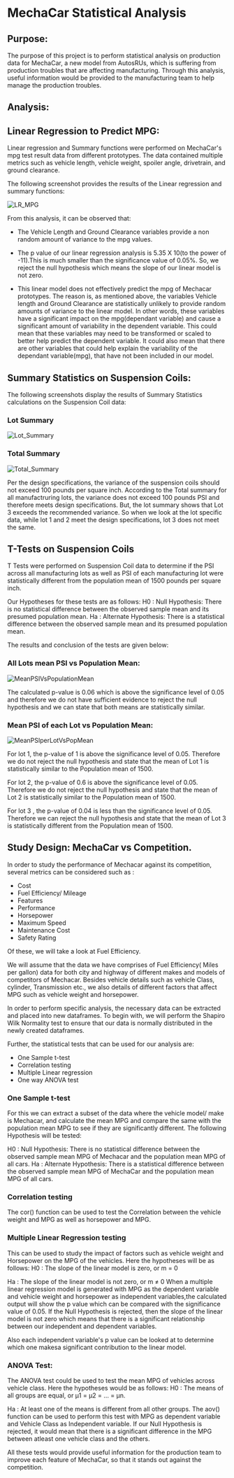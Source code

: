# MechaCar Statistical Analysis

## __Purpose:__

The purpose of this project is to perform statistical analysis on production data for MechaCar, a new model from AutosRUs, which is suffering from production troubles that are affecting manufacturing. Through this analysis, useful information would be provided to the manufacturing team to help manage the production troubles.

## __Analysis:__

## Linear Regression to Predict MPG:
Linear regression and Summary functions were performed on MechaCar's mpg test result data from different prototypes. The data contained multiple metrics such as vehicle length, vehicle weight, spoiler angle, drivetrain, and ground clearance. 

The following screenshot provides the results of the Linear regression and summary functions:

![LR_MPG](Images/LR_MPG.png)

From this analysis, it can be observed that:

- The Vehicle Length and Ground Clearance variables provide a non random amount of variance to the mpg values.

- The p value of our linear regression analysis is 5.35 X 10(to the power of -11).This is much smaller than the significance value of 0.05%. So, we reject the null hypothesis which means the slope of our linear model is not zero.

- This linear model does not effectively predict the mpg of Mechacar prototypes. The reason is, as mentioned above, the variables Vehicle length and Ground Clearance are statistically unlikely to provide random amounts of variance to the linear model. In other words, these variables have a significant impact on the mpg(dependant variable) and cause a significant amount of variability in the dependent variable. This could mean that these variables may need to be transformed or scaled to better help predict the dependent variable. It could also mean that there are other variables that could help explain the variability of the dependant variable(mpg), that have not been included in our model.


## Summary Statistics on Suspension Coils:

The following screenshots display the results of Summary Statistics calculations on the Suspension Coil data:

### Lot Summary

![Lot_Summary](Images/Lot_Summary.png)

### Total Summary

![Total_Summary](Images/Total_Summary.png)

Per the design specifications, the variance of the suspension coils should not exceed 100 pounds per square inch. According to the Total summary for all manufactruring lots, the variance does not exceed 100 pounds PSI and therefore meets design specifications. But, the lot summary shows that Lot 3 exceeds the recommended variance. So when we look at the lot specific data, while lot 1 and 2 meet the design specifications, lot 3 does not meet the same.


## T-Tests on Suspension Coils

T Tests were performed on Suspension Coil data to  determine if the PSI across all manufacturing lots as well as PSI of each manufacturing lot were statistically different from the population mean of 1500 pounds per square inch. 

Our Hypotheses for these tests are as follows:
H0 : Null Hypothesis: There is no statistical difference between the observed sample mean and its presumed population mean.
Ha : Alternate Hypothesis: There is a statistical difference between the observed sample mean and its presumed population mean.

The results and conclusion of the tests are given below:

### All Lots mean PSI vs Population Mean:
![MeanPSIVsPopulationMean](Images/MeanPSIVsPopulationMean.png)

The calculated p-value is 0.06 which is above the significance level of 0.05 and therefore we do not have sufficient evidence to reject the null hypothesis and we can state that both means are statistically similar.
### Mean PSI of each Lot vs Population Mean:

![MeanPSIperLotVsPopMean](Images/MeanPSIperLotVsPopMean.png)

For lot 1, the p-value of 1 is above the significance level of 0.05. Therefore we do not reject the null hypothesis and state that the mean of Lot 1 is statistically similar to the Population mean of 1500.

For lot 2, the p-value of 0.6 is above the significance level of 0.05. Therefore we do not reject the null hypothesis and state that the mean of Lot 2 is statistically similar to the Population mean of 1500.

For lot 3 , the p-value of 0.04 is less than the significance level of 0.05. Therefore we can reject the null hypothesis and state that the mean of Lot 3 is statistically different from the Population mean of 1500.

## Study Design: MechaCar vs Competition.

In order to study the performance of Mechacar against its competition, several metrics can be considered such as :
- Cost
- Fuel Efficiency/ Mileage
- Features
- Performance
- Horsepower
- Maximum Speed 
- Maintenance Cost
- Safety Rating

 Of these, we will take a look at Fuel Efficiency. 
 
 We will assume that the data we have comprises of Fuel Efficiency( Miles per gallon) data for both city and highway of different makes and models of competitors of Mechacar. Besides vehicle details such as vehicle Class, cylinder, Transmission etc., we also details of different factors that affect MPG such as vehicle weight and horsepower.
 
 In order to perform specific analysis, the necessary data can be extracted and placed into new dataframes. To begin with, we will perform the Shapiro Wilk Normality test to ensure that our data is normally distributed in the newly created dataframes.

Further, the statistical tests that can be used for our analysis are:

- One Sample t-test
- Correlation testing
-  Multiple Linear regression 
- One way ANOVA test

### One Sample t-test

For this we can extract a subset of the data where the vehicle model/ make is Mechacar, and calculate the mean MPG and compare the same with the population mean MPG to see if they are significantly different. The following Hypothesis will be tested:

H0 : Null Hypothesis: There is no statistical difference between the observed sample mean MPG of Mechacar and the population mean MPG of all cars.
Ha : Alternate Hypothesis: There is a statistical difference between the observed sample mean MPG of MechaCar and the population mean MPG of all cars.

### Correlation testing

The cor() function can be used to test the Correlation between the vehicle weight and MPG as well as horsepower and MPG.

### Multiple Linear Regression testing

This can be used to study the impact of factors such as vehicle weight and Horsepower on the MPG of the vehicles. Here the hypotheses will be as follows:
H0 : The slope of the linear model is zero, or m = 0

Ha : The slope of the linear model is not zero, or m ≠ 0
When a multiple linear regression model is generated with MPG as the dependent variable and vehicle weight and horsepower as independent variables,the calculated output will show the p value which can be compared with the significance value of 0.05. If the Null Hypothesis is rejected, then the slope of the linear model is not zero which means that there is a significant relationship between our independent and dependent variables.

Also each independent variable's p value can be looked at to determine which one makesa significant contribution to the linear model.

### ANOVA Test:

The ANOVA test could be used to test the mean MPG of vehicles across vehicle class. Here the hypotheses would be as follows:
H0 : The means of all groups are equal, or µ1 = µ2 = … = µn.

Ha : At least one of the means is different from all other groups.
The aov() function can be used to perform this test with MPG as dependent variable and Vehicle Class as Independent variable. If our Null Hypothesis is rejected, it would mean that there is a significant difference in the MPG between atleast one vehicle class and the others.

All these tests would provide useful information for the production team to improve each feature of MechaCar, so that it stands out against the competition.


